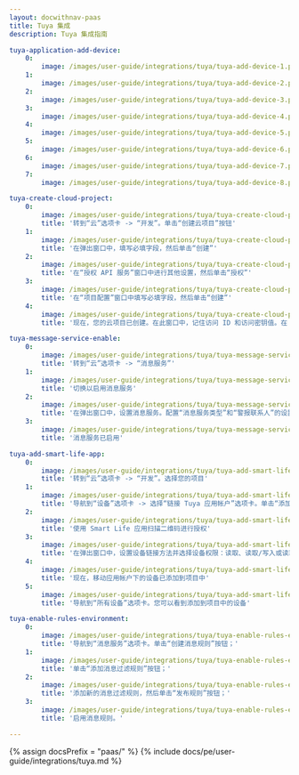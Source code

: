 ```yaml
---
layout: docwithnav-paas
title: Tuya 集成
description: Tuya 集成指南

tuya-application-add-device:
    0:
        image: /images/user-guide/integrations/tuya/tuya-add-device-1.png
    1:
        image: /images/user-guide/integrations/tuya/tuya-add-device-2.png
    2:
        image: /images/user-guide/integrations/tuya/tuya-add-device-3.png
    3:
        image: /images/user-guide/integrations/tuya/tuya-add-device-4.png
    4:
        image: /images/user-guide/integrations/tuya/tuya-add-device-5.png
    5:
        image: /images/user-guide/integrations/tuya/tuya-add-device-6.png
    6:
        image: /images/user-guide/integrations/tuya/tuya-add-device-7.png
    7:
        image: /images/user-guide/integrations/tuya/tuya-add-device-8.png

tuya-create-cloud-project:
    0:
        image: /images/user-guide/integrations/tuya/tuya-create-cloud-project-1.png
        title: '转到“云”选项卡 -> “开发”。单击“创建云项目”按钮'
    1:
        image: /images/user-guide/integrations/tuya/tuya-create-cloud-project-2.png
        title: '在弹出窗口中，填写必填字段，然后单击“创建”'
    2:
        image: /images/user-guide/integrations/tuya/tuya-create-cloud-project-3.png
        title: '在“授权 API 服务”窗口中进行其他设置，然后单击“授权”'
    3:
        image: /images/user-guide/integrations/tuya/tuya-create-cloud-project-4.png
        title: '在“项目配置”窗口中填写必填字段，然后单击“创建”'
    4:
        image: /images/user-guide/integrations/tuya/tuya-create-cloud-project-5.png
        title: '现在，您的云项目已创建。在此窗口中，记住访问 ID 和访问密钥值。在 Tuya 集成设置期间需要这些值。'

tuya-message-service-enable:
    0:
        image: /images/user-guide/integrations/tuya/tuya-message-service-enable-1.png
        title: '转到“云”选项卡 -> “消息服务”'
    1:
        image: /images/user-guide/integrations/tuya/tuya-message-service-enable-2.png
        title: '切换以启用消息服务'
    2:
        image: /images/user-guide/integrations/tuya/tuya-message-service-enable-3.png
        title: '在弹出窗口中，设置消息服务。配置“消息服务类型”和“警报联系人”的设置。单击“确定”'
    3:
        image: /images/user-guide/integrations/tuya/tuya-message-service-enable-4.png
        title: '消息服务已启用'

tuya-add-smart-life-app:
    0:
        image: /images/user-guide/integrations/tuya/tuya-add-smart-life-app-1.png
        title: '转到“云”选项卡 -> “开发”。选择您的项目'
    1:
        image: /images/user-guide/integrations/tuya/tuya-add-smart-life-app-2.png
        title: '导航到“设备”选项卡 -> 选择“链接 Tuya 应用帐户”选项卡。单击“添加应用帐户”'
    2:
        image: /images/user-guide/integrations/tuya/tuya-add-smart-life-app-3.png
        title: '使用 Smart Life 应用扫描二维码进行授权'
    3:
        image: /images/user-guide/integrations/tuya/tuya-add-smart-life-app-4.png
        title: '在弹出窗口中，设置设备链接方法并选择设备权限：读取、读取/写入或读取/写入/管理”。单击“确定”'
    4:
        image: /images/user-guide/integrations/tuya/tuya-add-smart-life-app-5.png
        title: '现在，移动应用帐户下的设备已添加到项目中'
    5:
        image: /images/user-guide/integrations/tuya/tuya-add-smart-life-app-6.png
        title: '导航到“所有设备”选项卡。您可以看到添加到项目中的设备'

tuya-enable-rules-environment:
    0:
        image: /images/user-guide/integrations/tuya/tuya-enable-rules-environment-1-pe.png
        title: '导航到“消息服务”选项卡。单击“创建消息规则”按钮；'
    1:
        image: /images/user-guide/integrations/tuya/tuya-enable-rules-environment-2-pe.png
        title: '单击“添加消息过滤规则”按钮；'
    2:
        image: /images/user-guide/integrations/tuya/tuya-enable-rules-environment-3-pe.png
        title: '添加新的消息过滤规则，然后单击“发布规则”按钮；'
    3:
        image: /images/user-guide/integrations/tuya/tuya-enable-rules-environment-5-pe.png
        title: '启用消息规则。'

---
```

{% assign docsPrefix = "paas/" %}
{% include docs/pe/user-guide/integrations/tuya.md %}
